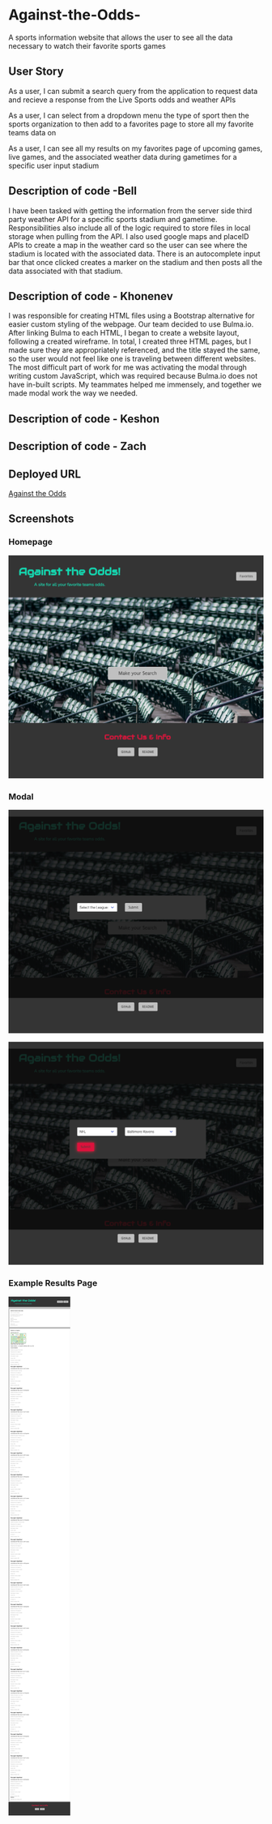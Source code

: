 # Against-the-Odds-
A sports information website that allows the user to see all the data necessary to watch their favorite sports games


## User Story
As a user, I can submit a search query from the application to request data and recieve a response from the Live Sports odds and weather APIs 

As a user, I can select from a dropdown menu the type of sport then the sports organization to then add to a favorites page to store all my favorite teams data on

As a user, I can see all my results on my favorites page of upcoming games, live games, and the associated weather data during gametimes for a specific user input stadium



## Description of code -Bell
I have been tasked with getting the information from the server side third party weather API for a specific sports stadium and gametime. Responsibilities also include all of the logic required to store files in local storage when pulling from the API. I also used google maps and placeID APIs to create a map in the weather card so the user can see where the stadium is located with the associated data. There is an autocomplete input bar that once clicked creates a marker on the stadium and then posts all the data associated with that stadium.

## Description of code - Khonenev
I was responsible for creating HTML files using a Bootstrap alternative for easier custom styling of the webpage. Our team decided to use Bulma.io. After linking Bulma to each HTML, I began to create a website layout, following a created wireframe. In total, I created three HTML pages, but I made sure they are appropriately referenced, and the title stayed the same, so the user would not feel like one is traveling between different websites. The most difficult part of work for me was activating the modal through writing custom JavaScript, which was required because Bulma.io does not have in-built scripts. My teammates helped me immensely, and together we made modal work the way we needed.

## Description of code - Keshon


## Description of code - Zach

## Deployed URL
[Against the Odds](https://zach-lewis11.github.io/Against-the-Odds-/index.html)



## Screenshots

### Homepage
![alt text](homepage.png)

### Modal
![alt text](modal1.png)

![alt text](modal2.png)


### Example Results Page
![alt text](Results.png)
